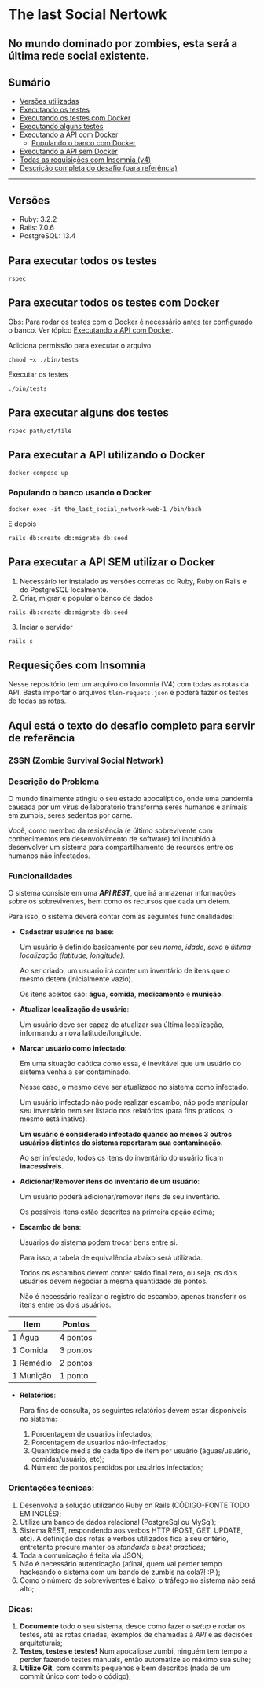 # The last Social Nertowk

No mundo dominado por zombies, esta será a última rede social existente.
---

## Sumário

- [Versões utilizadas](#versoes)
- [Executando os testes](#para-executar-todos-os-testes)
- [Executando os testes com Docker](#para-executar-todos-os-testes)
- [Executando alguns testes](#para-executar-alguns-dos-testes)
- [Executando a API com Docker](#para-executar-a-api-utilizando-o-docker)
  - [Populando o banco com Docker](#populando-o-banco-usando-o-docker)
- [Executando a API sem Docker](#para-executar-a-api-sem-utilizar-o-docker)
- [Todas as requisições com Insomnia (v4)](#insomnia)
- [Descrição completa do desafio (para referência)](#description)
---

<a id="versoes"></a>
## Versões
- Ruby: 3.2.2
- Rails: 7.0.6
- PostgreSQL: 13.4

## Para executar todos os testes

```shell
rspec
```

## Para executar todos os testes com Docker
Obs: Para rodar os testes com o Docker é necessário antes ter configurado o banco.
Ver tópico [Executando a API com Docker](#para-executar-a-api-utilizando-o-docker).

Adiciona permissão para executar o arquivo
```shell
chmod +x ./bin/tests
```

Executar os testes
```shell
./bin/tests
```

## Para executar alguns dos testes

```shell
rspec path/of/file
```

## Para executar a API utilizando o Docker

```
docker-compose up
```
### Populando o banco usando o Docker
```shell
docker exec -it the_last_social_network-web-1 /bin/bash
```

E depois

```shell
rails db:create db:migrate db:seed
```

## Para executar a API SEM utilizar o Docker

1. Necessário ter instalado as versões corretas do Ruby, 
Ruby on Rails e do PostgreSQL localmente.
2. Criar, migrar e popular o banco de dados
```shell
rails db:create db:migrate db:seed
```
3. Inciar o servidor
```
rails s
```
<a id='insomnia'><a/>
## Requesições com Insomnia
Nesse repositório tem um arquivo do Insomnia (V4) com todas as rotas
da API. Basta importar o arquivos `tlsn-requets.json` e poderá fazer os testes de todas
as rotas.



## Aqui está o texto do desafio completo para servir de referência
### ZSSN (Zombie Survival Social Network)

<a id="description"><a/>
### Descrição do Problema

O mundo finalmente atingiu o seu estado apocalíptico, onde uma pandemia causada por um virus de laboratório transforma seres humanos e animais em zumbis, seres sedentos por carne.

Você, como membro da resistência (e último sobrevivente com conhecimentos em desenvolvimento de software) foi incubido à desenvolver um sistema para compartilhamento de recursos entre os humanos não infectados.

### Funcionalidades

O sistema consiste em uma ***API REST***, que irá armazenar informações sobre os sobreviventes, bem como os recursos que cada um detem.

Para isso, o sistema deverá contar com as seguintes funcionalidades:

- **Cadastrar usuários na base**:

  Um usuário é definido basicamente por seu *nome*, *idade*, *sexo* e *última localização (latitude, longitude)*.

  Ao ser criado, um usuário irá conter um inventário de itens que o mesmo detem (inicialmente vazio).

  Os itens aceitos são: **água**, **comida**, **medicamento** e **munição**.

- **Atualizar localização de usuário**:

  Um usuário deve ser capaz de atualizar sua última localização, informando a nova latitude/longitude.

- **Marcar usuário como infectado**:

  Em uma situação caótica como essa, é inevitável que um usuário do sistema venha a ser contaminado.

  Nesse caso, o mesmo deve ser atualizado no sistema como infectado.

  Um usuário infectado não pode realizar escambo, não pode manipular seu inventário nem ser listado nos relatórios (para fins práticos, o mesmo está inativo).

  **Um usuário é considerado infectado quando ao menos 3 outros usuários distintos do sistema reportaram sua contaminação**.

  Ao ser infectado, todos os itens do inventário do usuário ficam **inacessíveis**.

- **Adicionar/Remover itens do inventário de um usuário**:

  Um usuário poderá adicionar/remover itens de seu inventário.

  Os possíveis itens estão descritos na primeira opção acima;

- **Escambo de bens**:

  Usuários do sistema podem trocar bens entre si.

  Para isso, a tabela de equivalência abaixo será utilizada.

  Todos os escambos devem conter saldo final zero, ou seja, os dois usuários devem negociar a mesma quantidade de pontos.

  Não é necessário realizar o registro do escambo, apenas transferir os itens entre os dois usuários.

| Item      | Pontos   |
|-----------|----------|
| 1 Água    | 4 pontos |
| 1 Comida  | 3 pontos |
| 1 Remédio | 2 pontos |
| 1 Munição | 1 ponto  |

- **Relatórios**:

  Para fins de consulta, os seguintes relatórios devem estar disponíveis no sistema:
    1. Porcentagem de usuários infectados;
    2. Porcentagem de usuários não-infectados;
    3. Quantidade média de cada tipo de item por usuário (águas/usuário, comidas/usuário, etc);
    4. Número de pontos perdidos por usuários infectados;

### Orientações técnicas:

1. Desenvolva a solução utilizando Ruby on Rails (CÓDIGO-FONTE TODO EM INGLÊS);
2. Utilize um banco de dados relacional (PostgreSql ou MySql);
3. Sistema REST, respondendo aos verbos HTTP (POST, GET, UPDATE, etc). A definição das rotas e verbos utilizados fica a seu critério, entretanto procure manter os *standards* e *best practices*;
4. Toda a comunicação é feita via JSON;
5. Não é necessário autenticação (afinal, quem vai perder tempo hackeando o sistema com um bando de zumbis na cola?! :P );
6. Como o número de sobreviventes é baixo, o tráfego no sistema não será alto;

### Dicas:

1. **Documente** todo o seu sistema, desde como fazer o *setup* e rodar os testes, até as rotas criadas, exemplos de chamadas à *API* e as decisões arquiteturais;
2. **Testes, testes e testes!** Num apocalipse zumbi, ninguém tem tempo a perder fazendo testes manuais, então automatize ao máximo sua suite;
3. **Utilize Git**, com commits pequenos e bem descritos (nada de um commit único com todo o código);

